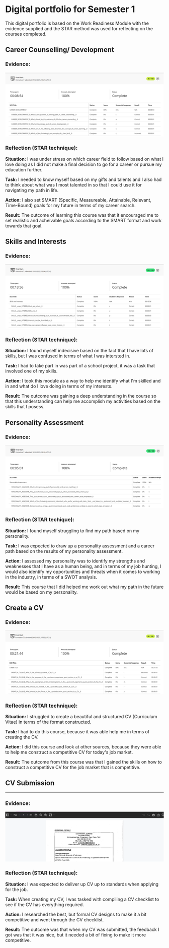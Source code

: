 # Digital portfolio for Semester 1

This digital portfolio is based on the Work Readiness Module with the evidence supplied and the STAR method was used for reflecting on the courses completed.
## Career Counselling/ Development
### Evidence:
![Proof](https://raw.githubusercontent.com/lisazumana03/prp372s-semester1-digitalportfolio/main/screenshots/CareerDevelopmentProof.png)
### Reflection (STAR technique):
**Situation:** I was under stress on which career field to follow based on what I love doing as I did not make a final decision to go for a career or pursue my education further. 

**Task:** I needed to know myself based on my gifts and talents and I also had to think about what was I most talented in so that I could use it for navigating my path in life. 

**Action:** I also set SMART (Specific, Measureable, Attainable, Relevant, Time-Bound) goals for my future in terms of my career search. 

**Result:** The outcome of learning this course was that it encouraged me to set realistic and acheivable goals according to the SMART format and work towards that goal.
## Skills and Interests
### Evidence:
![Proof](https://raw.githubusercontent.com/lisazumana03/prp372s-semester1-digitalportfolio/main/screenshots/SkillsAndInterestsProof.png)
### Reflection (STAR technique):
**Situation:** I found myself indecisive based on the fact that I have lots of skills, but I was confused in terms of what I was intersted in. 

**Task:** I had to take part in was part of a school project, it was a task that involved one of my skills.

**Action:** I took this module as a way to help me identify what I'm skilled and in and what do I love doing in terms of my interests.

**Result:** The outcome was gaining a deep understanding in the course so that this understanding can help me accomplish my activities based on the skills that I posess.
## Personality Assessment
### Evidence:
![Proof](https://raw.githubusercontent.com/lisazumana03/prp372s-semester1-digitalportfolio/main/screenshots/PersonalityAssessmentProof.png)
### Reflection (STAR techique): 
**Situation:** I found myself struggling to find my path based on my personality. 

**Task:** I was expected to draw up a personality assessment and a career path based on the results of my personality assessment. 

**Action:** I assessed my personality was to identify my strengths and weaknesses that I have as a human being, and in terms of my job hunting, I would also identify my opportunities and threats when it comes to working in the industry, in terms of a SWOT analysis. 

**Result:** This course that I did helped me work out what my path in the future would be based on my personality.
## Create a CV
### Evidence:
![Proof](https://raw.githubusercontent.com/lisazumana03/prp372s-semester1-digitalportfolio/main/screenshots/CreateACVProof.png)
### Reflection (STAR technique):
**Situation:** I struggled to create a beautiful and structured CV (Curriculum Vitae) in terms of the format constructed.

**Task:** I had to do this course, because it was able help me in terms of creating the CV.

**Action:** I did this course and look at other sources, because they were able to help me construct a competitive CV for today's job market.

**Result:** The outcome from this course was that I gained the skills on how to construct a competitive CV for the job market that is competitive.

## CV Submission
---------------
### Evidence:
![Proof](https://raw.githubusercontent.com/lisazumana03/prp372s-semester1-digitalportfolio/main/screenshots/CVSubmissionProof.png)
### Reflection (STAR technique): 
**Situation:** I was expected to deliver up CV up to standards when applying for the job. 

**Task:** When creating my CV, I was tasked with compiling a CV checklist to see if the CV has everything required.

**Action:** I researched the best, but formal CV designs to make it a bit competitive and went through the CV checklist.

**Result:** The outcome was that when my CV was submitted, the feedback I got was that it was nice, but it needed a bit of fixing to make it more competitive.
